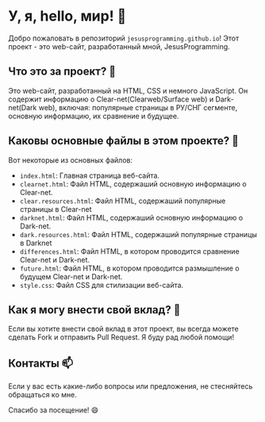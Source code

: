 # У, я, hello, мир! 👋

Добро пожаловать в репозиторий `jesusprogramming.github.io`! Этот проект - это web-сайт, разработанный мной, JesusProgramming.

## Что это за проект? 🤔

Это web-сайт, разработанный на HTML, CSS и немного JavaScript. Он содержит информацию о Clear-net(Clearweb/Surface web) и Dark-net(Dark web), включая: популярные страницы в РУ/СНГ сегменте, основную информацию, их сравнение и будущее.

## Каковы основные файлы в этом проекте? 📂

Вот некоторые из основных файлов:

- `index.html`: Главная страница веб-сайта.
- `clearnet.html`: Файл HTML, содержаший основную информацию о Clear-net.
- `clear.resources.html`: Файл HTML, содержаший популярные страницы в Clear-net
- `darknet.html`: Файл HTML, содержаший основную информацию о Dark-net.
- `dark.resources.html`: Файл HTML, содержаший популярные страницы в Darknet
- `differences.html`: Файл HTML, в котором проводится сравнение Clear-net и Dark-net.
- `future.html`: Файл HTML, в котором проводится размышление о будущем Clear-net и Dark-net.
- `style.css`: Файл CSS для стилизации веб-сайта.

## Как я могу внести свой вклад? 🤝

Если вы хотите внести свой вклад в этот проект, вы всегда можете сделать Fork и отправить Pull Request. Я буду рад любой помощи!

## Контакты 📫

Если у вас есть какие-либо вопросы или предложения, не стесняйтесь обращаться ко мне.

Спасибо за посещение! 😄
